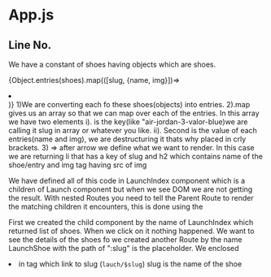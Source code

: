 # App.js

## Line No. 
We have a constant of shoes having objects which are shoes.

{Object.entries(shoes).map(([slug, {name, img}])=> <li key ={slug}></li> )}
1)We are converting each fo these shoes(objects) into entries.
2).map gives us an array so that we can map over each of the entries. In this array we have two elements 
    i). is the key(like "air-jordan-3-valor-blue)we are calling it slug in array or whatever you like.
    ii). Second is the value of each entries(name and img), we are destructuring it thats why placed in crly brackets.
3) => after arrow we define what we want to render. In this case we are returning li that has a key of slug and h2 which contains name of the shoe/entry and img tag having src of img 

We have defined all of this code in LaunchIndex component which is a children of Launch component but when we see DOM we are not getting the result. 
With nested Routes you need to tell the Parent Route to render the matching children it encounters, this is done using the <Outlet/> 

First we created the child component by the name of LaunchIndex which returned list of shoes. When we click on it nothing happened. We want to see the details of the shoes fo we created another Route by the name LaunchShoe with the path of ":slug" is the placeholder. 
We enclosed <li> in <Link> tag which link to slug (`lauch/$slug`)
slug is the name of the shoe